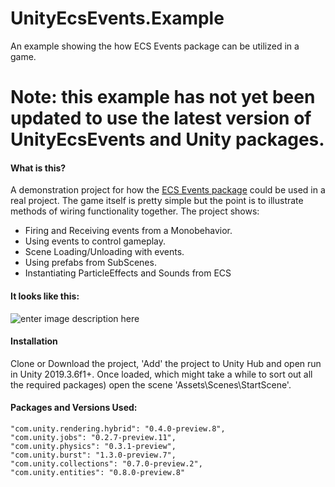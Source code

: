 
# UnityEcsEvents.Example
An example showing the how ECS Events package can be utilized in a game.

# Note: this example has not yet been updated to use the latest version of UnityEcsEvents and Unity packages.

#### What is this?

A demonstration project for how the [ECS Events package](https://github.com/jeffvella/UnityEcsEvents) could be used in a real project. The game itself is pretty simple but the point is to illustrate methods of wiring functionality together. The project shows:

* Firing and Receiving events from a Monobehavior.
* Using events to control gameplay.
* Scene Loading/Unloading with events.
* Using prefabs from SubScenes.
* Instantiating ParticleEffects and Sounds from ECS

#### It looks like this:

![enter image description here](https://i.imgur.com/byHVBhg.gif)

#### Installation

Clone or Download the project, 'Add' the project to Unity Hub and open run in Unity 2019.3.6f1+. Once loaded, which might take a while to sort out all the required packages) open the scene 'Assets\Scenes\StartScene'.

#### Packages and Versions Used:

    "com.unity.rendering.hybrid": "0.4.0-preview.8",
    "com.unity.jobs": "0.2.7-preview.11",
    "com.unity.physics": "0.3.1-preview",
    "com.unity.burst": "1.3.0-preview.7",
    "com.unity.collections": "0.7.0-preview.2",
    "com.unity.entities": "0.8.0-preview.8"

